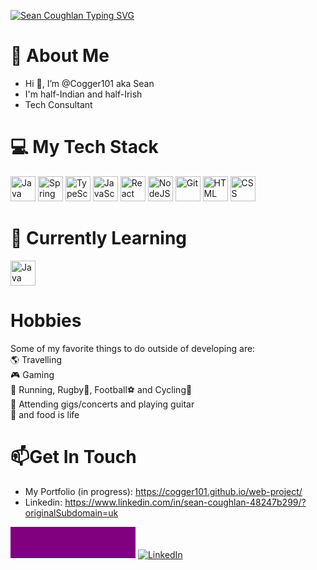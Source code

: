 [![Sean Coughlan Typing SVG](https://readme-typing-svg.herokuapp.com?font=Arial&pause=1000&color=1DF70B&width=435&lines=Sean+Coughlan+-+Software+Engineer)](https://git.io/typing-svg)


# 🙋 About Me
- Hi 👋, I’m @Cogger101 aka Sean
- I'm half-Indian and half-Irish
- Tech Consultant
  

# 💻 My Tech Stack 
<p align="left">
  <img alt="Java" width="40px" src="https://cdn.jsdelivr.net/gh/devicons/devicon/icons/java/java-original.svg"/>
  <img alt="Spring" width="40px" src="https://cdn.jsdelivr.net/gh/devicons/devicon/icons/spring/spring-original.svg" />
  <img alt="TypeScript" width="40px" src="https://cdn.jsdelivr.net/gh/devicons/devicon/icons/typescript/typescript-plain.svg" />
  <img alt="JavaScript" width="40px" src="https://cdn.jsdelivr.net/gh/devicons/devicon/icons/javascript/javascript-plain.svg" />
  <img alt="React" width="40px" src="https://cdn.jsdelivr.net/gh/devicons/devicon/icons/react/react-original.svg" />
  <img alt="NodeJS" width="40px" src="https://cdn.jsdelivr.net/gh/devicons/devicon/icons/nodejs/nodejs-original.svg" />
  <img alt="Git" width="40px" src="https://cdn.jsdelivr.net/gh/devicons/devicon/icons/git/git-original.svg" />
  <img alt="HTML" width="40px" src="https://cdn.jsdelivr.net/gh/devicons/devicon/icons/html5/html5-plain.svg" />
  <img alt="CSS" width="40px" src="https://cdn.jsdelivr.net/gh/devicons/devicon/icons/css3/css3-plain.svg" />
</p>

# 📝 Currently Learning
<p>
  <img alt="Java" width="40px" src="https://cdn.jsdelivr.net/gh/devicons/devicon/icons/java/java-original.svg"/>
</p>

# Hobbies

Some of my favorite things to do outside of developing are:\
🌎 Travelling\
🎮 Gaming \
🏃 Running, Rugby🏉, Football⚽ and Cycling🚵\
🎼 Attending gigs/concerts and playing guitar\
🍜 and food is life 

# 📫Get In Touch

- My Portfolio (in progress): https://cogger101.github.io/web-project/ 
- Linkedin: https://www.linkedin.com/in/sean-coughlan-48247b299/?originalSubdomain=uk
<a target="_blank" href="https://cogger101.github.io/web-project/" style="display: inline-block;">
    <div style="width: 200px; height: 50px; background-color: #800080;"></div>
</a>
  <a target="_blank" href="https://www.linkedin.com/in/sean-coughlan-48247b299/?originalSubdomain=uk" style="display: inline-block;">
    <img  src="https://img.shields.io/badge/LinkedIn-0A66C2?style=for-the-badge&logo=linkedin&logoColor=white" alt="LinkedIn" />
  </a>


